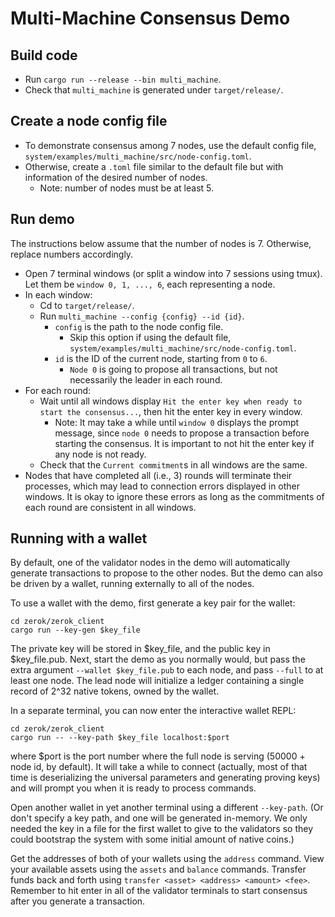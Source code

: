 # Multi-Machine Consensus Demo

## Build code
* Run `cargo run --release --bin multi_machine`.
* Check that `multi_machine` is generated under `target/release/`.

## Create a node config file
* To demonstrate consensus among 7 nodes, use the default config file, `system/examples/multi_machine/src/node-config.toml`.
* Otherwise, create a `.toml` file similar to the default file but with information of the desired number of nodes.
    * Note: number of nodes must be at least 5.

## Run demo
The instructions below assume that the number of nodes is 7. Otherwise, replace numbers accordingly.
* Open 7 terminal windows (or split a window into 7 sessions using tmux). Let them be `window 0, 1, ..., 6`, each representing a node.
* In each window:
    * Cd to `target/release/`.
    * Run `multi_machine --config {config} --id {id}`.
        * `config` is the path to the node config file.
            * Skip this option if using the default file, `system/examples/multi_machine/src/node-config.toml`.
        * `id` is the ID of the current node, starting from `0` to `6`.
            * `Node 0` is going to propose all transactions, but not necessarily the leader in each round.
* For each round:
    * Wait until all windows display `Hit the enter key when ready to start the consensus...`, then hit the enter key in every window.
        * Note: It may take a while until `window 0` displays the prompt message, since `node 0` needs to propose a transaction before starting the consensus. It is important to not hit the enter key if any node is not ready.
    * Check that the `Current commitment`s in all windows are the same.
* Nodes that have completed all (i.e., 3) rounds will terminate their processes, which may lead to connection errors displayed in other windows. It is okay to ignore these errors as long as the commitments of each round are consistent in all windows.

## Running with a wallet
By default, one of the validator nodes in the demo will automatically generate transactions to propose to the other nodes. But the demo can also be driven by a wallet,
running externally to all of the nodes.

To use a wallet with the demo, first generate a key pair for the wallet:
```
cd zerok/zerok_client
cargo run --key-gen $key_file
```
The private key will be stored in $key_file, and the public key in $key_file.pub. Next,
start the demo as you normally would, but pass the extra argument `--wallet $key_file.pub` to each node, and pass `--full` to at least one node. The lead node will initialize a ledger containing a single record of 2^32 native tokens, owned by the wallet.

In a separate terminal, you can now enter the interactive wallet REPL:
```
cd zerok/zerok_client
cargo run -- --key-path $key_file localhost:$port
```
where $port is the port number where the full node is serving (50000 + node id, by default). It will take a while to connect (actually, most of that time is deserializing the universal parameters and generating proving keys) and will prompt you when it is ready to process commands.

Open another wallet in yet another terminal using a different `--key-path`. (Or don't specify a key path, and one will be generated in-memory. We only needed the key in a file for the first wallet to give to the validators so they could bootstrap the system with some initial amount of native coins.)

Get the addresses of both of your wallets using the `address` command. View your available assets using the `assets` and `balance` commands. Transfer funds back and forth using `transfer <asset> <address> <amount> <fee>`. Remember to hit enter in all of the validator terminals to start consensus after you generate a transaction.
